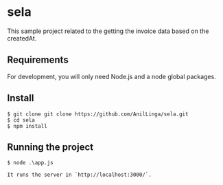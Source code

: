 # sela

This sample project related to the getting the invoice data based on the createdAt.

## Requirements

For development, you will only need Node.js and a node global packages.

## Install

    $ git clone git clone https://github.com/AnilLinga/sela.git
    $ cd sela
    $ npm install

## Running the project

    $ node .\app.js

    It runs the server in `http://localhost:3000/`.

